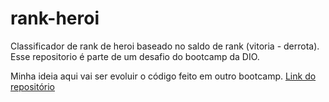 # rank-heroi
Classificador de rank de heroi baseado no saldo de rank (vitoria - derrota). Esse repositorio é parte de um desafio do bootcamp da DIO.

Minha ideia aqui vai ser evoluir o código feito em outro bootcamp. [Link do repositório](git@github.com:Ruan-Pablo/classificador-nivel-heroi.git)


